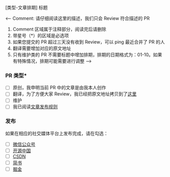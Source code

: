 [类型-文章排期] 标题

<-- Comment:
请仔细阅读这里的描述，我们只会 Review 符合描述的 PR

1. Comment 区域属于注释部分，阅读完后请删除
2. 带星号（*）的区域是必选项
3. 如果您提交的 PR 超过三天没有收到 Review，可以 ping 最近合并了 PR 的人
4. 翻译需要增加对应的原文地址
5. 只有维护类的 PR 不需要标题中增加排期，排期的日期格式为：01-10。如果有特殊情况，排期可能需要进行调整
-->

### PR 类型*

- [ ] 原创，我申明当前 PR 中的文章是由我本人创作
- [ ] 翻译，为了方便大家 Review，我已经把原文地址拷贝到了[这里](https://jenkins-zh.cn/)
- [ ] 维护
- [ ] 我已阅读[文章发布规则](management/operators/README.md)

### 发布

如果在相应的社交媒体平台上发布完成，请在勾选：

- [ ] [微信公众号](https://github.com/linuxsuren)
- [ ] [开源中国](https://github.com/donhui)
- [ ] [CSDN](https://github.com/P01son6415)
- [ ] [简书](https://github.com/yJunS)
- [ ] [掘金](https://github.com/zacker330)
